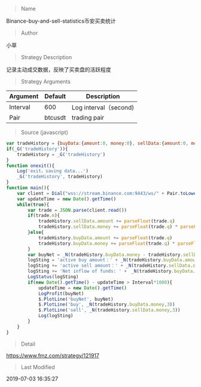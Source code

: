 
> Name

Binance-buy-and-sell-statistics币安买卖统计

> Author

小草

> Strategy Description

记录主动成交数据，反映了买卖盘的活跃程度

> Strategy Arguments



|Argument|Default|Description|
|----|----|----|
|Interval|600|Log interval（second)|
|Pair|btcusdt|trading pair|


> Source (javascript)

``` javascript
var tradeHistory = {buyData:{amount:0, money:0}, sellData:{amount:0, money:0}}
if(_G('tradeHistory')){
    tradeHistory = _G('tradeHistory')
}
function onexit(){
    Log('exit，saving data...')
    _G('tradeHistory', tradeHistory)
}
function main(){
    var client = Dial("wss://stream.binance.com:9443/ws/" + Pair.toLowerCase() + "@trade", 60)
    var updateTime = new Date().getTime()
    while(true){
        var trade = JSON.parse(client.read())
        if(trade.m){
            tradeHistory.sellData.amount += parseFloat(trade.q)
            tradeHistory.sellData.money += parseFloat(trade.q) * parseFloat(trade.p)
        }else{
            tradeHistory.buyData.amount += parseFloat(trade.q)
            tradeHistory.buyData.money += parseFloat(trade.q) * parseFloat(trade.p)
        }
        var buyNet = _N(tradeHistory.buyData.money - tradeHistory.sellData.money, 3)
        logSting = 'active buy amount：' + _N(tradeHistory.buyData.amount, 3) + '  total money: ' + _N(tradeHistory.buyData.money, 3) + '\n'
        logSting += 'active sell amount：' + _N(tradeHistory.sellData.amount, 3) + '  total money: ' + _N(tradeHistory.sellData.money, 3) + '\n'
        logSting += 'Net inflow of funds: ' +　_N(tradeHistory.buyData.money - tradeHistory.sellData.money, 3)
        LogStatus(logSting)
        if(new Date().getTime() - updateTime > Interval*1000){
            updateTime = new Date().getTime()
            LogProfit(buyNet)
            $.PlotLine('buyNet', buyNet)
            $.PlotLine('buy', _N(tradeHistory.buyData.money,3))
            $.PlotLine('sell', _N(tradeHistory.sellData.money,3))
            Log(logSting)
        }
    }
}
```

> Detail

https://www.fmz.com/strategy/121917

> Last Modified

2019-07-03 16:35:27
